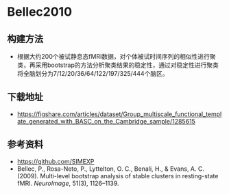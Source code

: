 # Bellec2010

## 构建方法

* 根据大约200个被试静息态fMRI数据，对个体被试时间序列的相似性进行聚类，再采用bootstrap的方法分析聚类结果的稳定性，通过对稳定性进行聚类将全脑划分为7/12/20/36/64/122/197/325/444个脑区。

## 下载地址

* <https://figshare.com/articles/dataset/Group_multiscale_functional_template_generated_with_BASC_on_the_Cambridge_sample/1285615>

## 参考资料

* <https://github.com/SIMEXP>
* Bellec, P., Rosa-Neto, P., Lyttelton, O. C., Benali, H., & Evans, A. C. (2009). Multi-level bootstrap analysis of stable clusters in resting-state fMRI. *NeuroImage*, 51(3), 1126–1139.
